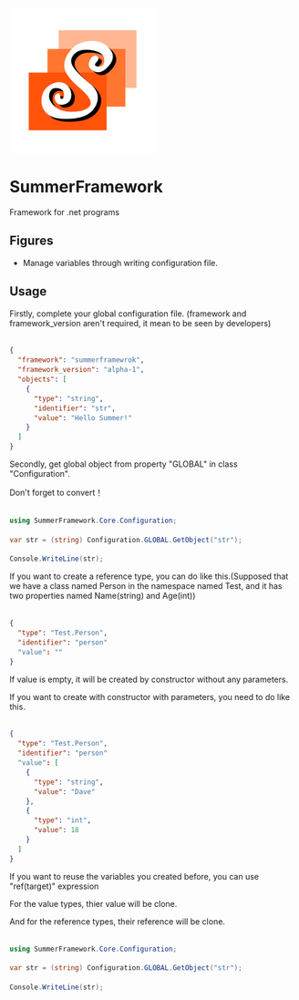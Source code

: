 ![ICON](./Icon.png)

# SummerFramework

Framework for .net programs

## Figures
- Manage variables through writing configuration file.

## Usage

Firstly,  complete your global configuration file. (framework and framework_version aren't required, it mean to be seen by developers)

```json

{
  "framework": "summerframewrok",
  "framework_version": "alpha-1",
  "objects": [
    {
      "type": "string",
      "identifier": "str",
      "value": "Hello Summer!"
    }
  ]
}

```

Secondly, get global object from property "GLOBAL" in class "Configuration".

Don't forget to convert！

```c#

using SummerFramework.Core.Configuration;

var str = (string) Configuration.GLOBAL.GetObject("str");

Console.WriteLine(str);

```

If you want to create a reference type, you can do like this.(Supposed that we have a class named Person in the namespace named Test, and it has two properties named Name(string) and Age(int))

```json

{
  "type": "Test.Person",
  "identifier": "person"
  "value": ""
}

```

If value is empty, it will be created by constructor without any parameters.

If you want to create with constructor with parameters, you need to do like this.

```json

{
  "type": "Test.Person",
  "identifier": "person"
  "value": [
    {
      "type": "string",
      "value": "Dave"
    },
    {
      "type": "int",
      "value": 18
    }
  ]
}

```

If you want to reuse the variables you created before, you can use "ref(target)" expression

For the value types, thier value will be clone.

And for the reference types, their reference will be clone.
```c#

using SummerFramework.Core.Configuration;

var str = (string) Configuration.GLOBAL.GetObject("str");

Console.WriteLine(str);

```
